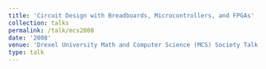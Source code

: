 ```yaml
---
title: 'Circuit Design with Breadboards, Microcontrollers, and FPGAs'
collection: talks
permalink: /talk/mcs2008
date: '2008'
venue: 'Drexel University Math and Computer Science (MCS) Society Talk'
type: talk
---
```


